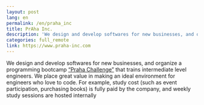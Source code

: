 ```yaml
---
layout: post
lang: en
permalink: /en/praha_inc
title: PrAha Inc.
description: 'We design and develop softwares for new businesses, and organize a programming bootcamp “Praha Challenge” that trains intermediate level engineers. We place great value in making an ideal environment for engineers who love to code. For example, study cost (such as event participation, purchasing books) is fully paid by the company, and weekly study sessions are hosted internally'
categories: full_remote
link: https://www.praha-inc.com
---
```


<p>We design and develop softwares for new businesses, and organize a programming bootcamp <a href="https://praha-challenge.com/">“Praha Challenge”</a> that trains intermediate level engineers. We place great value in making an ideal environment for engineers who love to code. For example, study cost (such as event participation, purchasing books) is fully paid by the company, and weekly study sessions are hosted internally</p>
